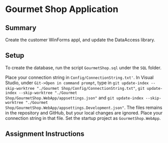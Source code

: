 # Gourmet Shop Application
## Summary
Create the customer WinForms appl, and update the DataAccess library. 

## Setup
To create the database, run the script `GourmetShop.sql` under the `SQL` folder. 

Place your connection string in `Config/ConnectionString.txt'`. In Visual Studio, under `Git->Open in command prompt`, type in `git update-index --skip-worktree "./Gourmet Shop/Config/ConnectionString.txt"`, `git update-index --skip-worktree "./Gourmet Shop/GourmetShop.WebApp/appsettings.json"` and `git update-index --skip-worktree "./Gourmet Shop/GourmetShop.WebApp/appsettings.Development.json"`. The files remains in the repository and GitHub, but your local changes are ignored. Place your connection string in that file. Set the startup project as `GourmetShop.WebApp`.

## Assignment Instructions

